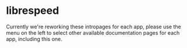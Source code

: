 # librespeed

Currently we're reworking these intropages for each app, please use the menu on the left to select other available documentation pages for each app, including this one.
